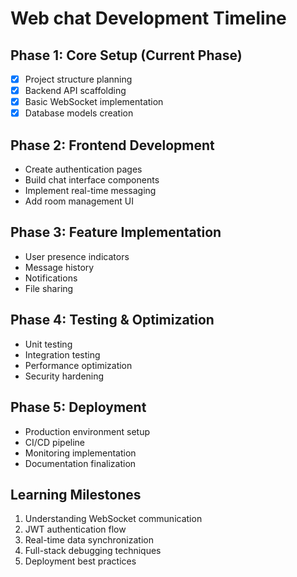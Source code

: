 # Web chat Development Timeline

## Phase 1: Core Setup (Current Phase)
- [x] Project structure planning
- [x] Backend API scaffolding
- [x] Basic WebSocket implementation
- [x] Database models creation

## Phase 2: Frontend Development
- Create authentication pages
- Build chat interface components
- Implement real-time messaging
- Add room management UI

## Phase 3: Feature Implementation
- User presence indicators
- Message history
- Notifications
- File sharing

## Phase 4: Testing & Optimization
- Unit testing
- Integration testing
- Performance optimization
- Security hardening

## Phase 5: Deployment
- Production environment setup
- CI/CD pipeline
- Monitoring implementation
- Documentation finalization

## Learning Milestones
1. Understanding WebSocket communication
2. JWT authentication flow
3. Real-time data synchronization
4. Full-stack debugging techniques
5. Deployment best practices
